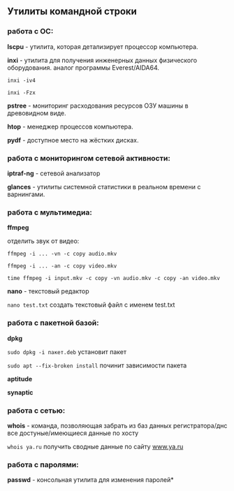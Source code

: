 ## Утилиты командной строки


### работа с ОС:

**lscpu** - утилита, которая детализирует процессор компьютера.

**inxi** - утилита для получения инженерных данных физического оборудования. аналог программы Everest/AIDA64.

`inxi -iv4`

`inxi -Fzx`

**pstree** - мониторинг расходования ресурсов ОЗУ машины в древовидном виде.

**htop** -  менеджер процессов компьютера.

**pydf** - доступное место на жёстких дисках.


### работа с мониторингом сетевой активности:

**iptraf-ng** - сетевой анализатор

**glances** - утилиты системной статистики в реальном времени с варнингами.



### работа с мультимедиа:

**ffmpeg**

отделить звук от видео:

`ffmpeg -i ... -vn -c copy audio.mkv`

`ffmpeg -i ... -an -c copy video.mkv`

`time ffmpeg -i input.mkv -c copy -vn audio.mkv -c copy -an video.mkv`

**nano** - текстовый редактор

`nano test.txt` создать текстовый файл с именем test.txt




### работа с пакетной базой:

**dpkg**

`sudo dpkg -i пакет.deb` установит пакет

`sudo apt --fix-broken install` починит зависимости пакета

**aptitude**

**synaptic**

 
 
### работа с сетью:

**whois** - команда, позволяющая забрать из баз данных регистратора/днс все достуные/имеющиеся данные по хосту

`whois ya.ru` получить сводные данные по сайту www.ya.ru


### работа с паролями:

**passwd** - консольная утилита для изменения паролей*

